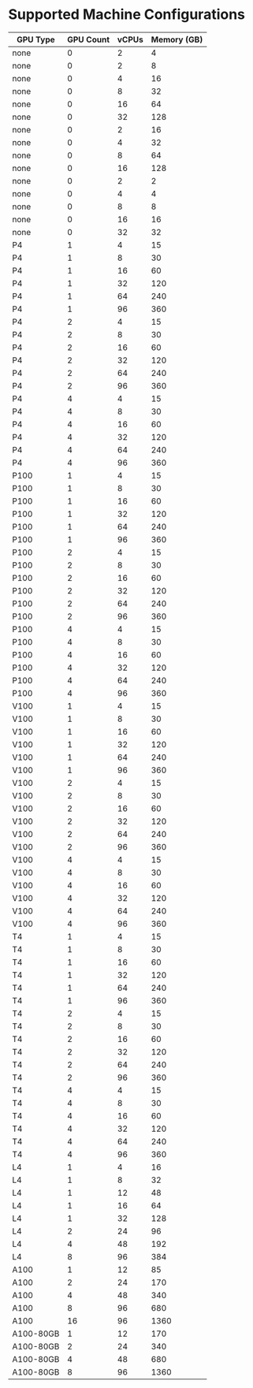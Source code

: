 # Supported Machine Configurations

| GPU Type | GPU Count | vCPUs | Memory (GB) |
|----------|-----------|--------|-------------|
| none | 0 | 2 | 4 |
| none | 0 | 2 | 8 |
| none | 0 | 4 | 16 |
| none | 0 | 8 | 32 |
| none | 0 | 16 | 64 |
| none | 0 | 32 | 128 |
| none | 0 | 2 | 16 |
| none | 0 | 4 | 32 |
| none | 0 | 8 | 64 |
| none | 0 | 16 | 128 |
| none | 0 | 2 | 2 |
| none | 0 | 4 | 4 |
| none | 0 | 8 | 8 |
| none | 0 | 16 | 16 |
| none | 0 | 32 | 32 |
| P4 | 1 | 4 | 15 |
| P4 | 1 | 8 | 30 |
| P4 | 1 | 16 | 60 |
| P4 | 1 | 32 | 120 |
| P4 | 1 | 64 | 240 |
| P4 | 1 | 96 | 360 |
| P4 | 2 | 4 | 15 |
| P4 | 2 | 8 | 30 |
| P4 | 2 | 16 | 60 |
| P4 | 2 | 32 | 120 |
| P4 | 2 | 64 | 240 |
| P4 | 2 | 96 | 360 |
| P4 | 4 | 4 | 15 |
| P4 | 4 | 8 | 30 |
| P4 | 4 | 16 | 60 |
| P4 | 4 | 32 | 120 |
| P4 | 4 | 64 | 240 |
| P4 | 4 | 96 | 360 |
| P100 | 1 | 4 | 15 |
| P100 | 1 | 8 | 30 |
| P100 | 1 | 16 | 60 |
| P100 | 1 | 32 | 120 |
| P100 | 1 | 64 | 240 |
| P100 | 1 | 96 | 360 |
| P100 | 2 | 4 | 15 |
| P100 | 2 | 8 | 30 |
| P100 | 2 | 16 | 60 |
| P100 | 2 | 32 | 120 |
| P100 | 2 | 64 | 240 |
| P100 | 2 | 96 | 360 |
| P100 | 4 | 4 | 15 |
| P100 | 4 | 8 | 30 |
| P100 | 4 | 16 | 60 |
| P100 | 4 | 32 | 120 |
| P100 | 4 | 64 | 240 |
| P100 | 4 | 96 | 360 |
| V100 | 1 | 4 | 15 |
| V100 | 1 | 8 | 30 |
| V100 | 1 | 16 | 60 |
| V100 | 1 | 32 | 120 |
| V100 | 1 | 64 | 240 |
| V100 | 1 | 96 | 360 |
| V100 | 2 | 4 | 15 |
| V100 | 2 | 8 | 30 |
| V100 | 2 | 16 | 60 |
| V100 | 2 | 32 | 120 |
| V100 | 2 | 64 | 240 |
| V100 | 2 | 96 | 360 |
| V100 | 4 | 4 | 15 |
| V100 | 4 | 8 | 30 |
| V100 | 4 | 16 | 60 |
| V100 | 4 | 32 | 120 |
| V100 | 4 | 64 | 240 |
| V100 | 4 | 96 | 360 |
| T4 | 1 | 4 | 15 |
| T4 | 1 | 8 | 30 |
| T4 | 1 | 16 | 60 |
| T4 | 1 | 32 | 120 |
| T4 | 1 | 64 | 240 |
| T4 | 1 | 96 | 360 |
| T4 | 2 | 4 | 15 |
| T4 | 2 | 8 | 30 |
| T4 | 2 | 16 | 60 |
| T4 | 2 | 32 | 120 |
| T4 | 2 | 64 | 240 |
| T4 | 2 | 96 | 360 |
| T4 | 4 | 4 | 15 |
| T4 | 4 | 8 | 30 |
| T4 | 4 | 16 | 60 |
| T4 | 4 | 32 | 120 |
| T4 | 4 | 64 | 240 |
| T4 | 4 | 96 | 360 |
| L4 | 1 | 4 | 16 |
| L4 | 1 | 8 | 32 |
| L4 | 1 | 12 | 48 |
| L4 | 1 | 16 | 64 |
| L4 | 1 | 32 | 128 |
| L4 | 2 | 24 | 96 |
| L4 | 4 | 48 | 192 |
| L4 | 8 | 96 | 384 |
| A100 | 1 | 12 | 85 |
| A100 | 2 | 24 | 170 |
| A100 | 4 | 48 | 340 |
| A100 | 8 | 96 | 680 |
| A100 | 16 | 96 | 1360 |
| A100-80GB | 1 | 12 | 170 |
| A100-80GB | 2 | 24 | 340 |
| A100-80GB | 4 | 48 | 680 |
| A100-80GB | 8 | 96 | 1360 |
